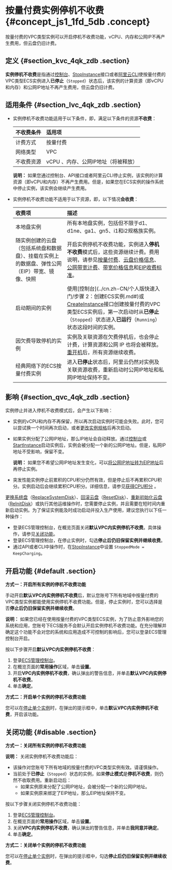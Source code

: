 # 按量付费实例停机不收费 {#concept_js1_1fd_5db .concept}

按量付费的VPC类型实例可以开启停机不收费功能，vCPU、内存和公网IP不再产生费用，但云盘仍旧计费。

## 定义 {#section_kvc_4qk_zdb .section}

**实例停机不收费**是指通过[控制台](../cn.zh-CN/实例/管理实例/启动和停止实例.md#)、[StopInstance](../cn.zh-CN/API参考/实例/StopInstance.md#)接口或者[阿里云CLI](https://help.aliyun.com/product/29991.html)使按量付费的VPC类型ECS实例进入**已停止**（`Stopped`）状态后，该实例的计算资源（即vCPU和内存）和公网IP地址不再产生费用，但云盘仍旧计费。

## 适用条件 {#section_lvc_4qk_zdb .section}

-   实例停机不收费功能适用于以下条件，即，满足以下条件的资源**不收费**：

    |不收费条件|适用项|
    |:----|:--|
    |计费方式|按量付费|
    |网络类型|VPC|
    |不收费资源|vCPU 、内存、公网IP地址（将被释放）|

    **说明：** 如果您通过控制台、API接口或者阿里云CLI停止实例，该实例的计算资源（即vCPU和内存）不再产生费用。但是，如果您在ECS实例的操作系统中停止实例，该实例会继续产生费用。

-   实例停机不收费功能不适用于以下资源，即，以下情况**会收费**：

    |收费项|描述|
    |:--|:-|
    |本地盘实例|所有本地盘实例，包括但不限于d1、d1ne、ga1、gn5、i1和i2规格族实例。|
    |随实例创建的云盘（包括系统盘和数据盘）、挂载在实例上的数据盘、弹性公网（EIP）带宽、镜像、快照|开启实例停机不收费功能，实例进入**停机不收费**模式后，这些资源继续计费。费用说明，请参见[按量付费](cn.zh-CN/产品定价/按量付费.md#)、[云盘价格信息](https://www.aliyun.com/price/detail/ecsnew)、[公网带宽计费](cn.zh-CN/产品定价/公网带宽计费.md#)、[带宽价格信息](https://www.aliyun.com/price/detail/ecsnew)和[EIP收费标准](../../../../../cn.zh-CN/产品定价/按量付费.md#)。|
    |启动期间的实例|使用[控制台](../cn.zh-CN/个人版快速入门/步骤 2：创建ECS实例.md#)或[CreateInstance](../cn.zh-CN/API参考/实例/CreateInstance.md#)接口创建按量付费的VPC类型ECS实例后，第一次启动时从**已停止**（`Stopped`）状态进入**已运行**（`Running`）状态这段时间的实例。|
    |因欠费导致停机的实例|实例及关联资源在欠费停机后，也会停止计费，计算资源和公网 IP 也将会被释放。[重开机](../cn.zh-CN/实例/管理实例/重开机实例.md#)后，所有资源继续收费。|
    |经典网络下的ECS按量付费实例|进入**已停止**状态后，阿里云仍然对实例及关联资源收费，重新启动时公网IP地址和私网IP地址保持不变。|


## 影响 {#section_qvc_4qk_zdb .section}

实例停止并进入停机不收费模式后，会产生以下影响：

-   实例的vCPU和内存不再保留，所以再次启动实例时可能会失败。此时，您可以尝试换一个时间再次启动，或者[更改实例规格](../cn.zh-CN/实例/升降配实例/升降配按量付费实例/按量付费实例变更实例规格.md#)后再次启动。
-   如果实例分配了公网IP地址，那么IP地址会自动释放。通过[控制台](../cn.zh-CN/实例/管理实例/启动和停止实例.md#)或[StartInstance](../cn.zh-CN/API参考/实例/StartInstance.md#)启动实例后，实例会被分配一个新的公网IP地址。但是，私网IP地址不受影响，保留不变。

    **说明：** 如果您不希望公网IP地址发生变化，可以[将公网IP地址转为EIP地址](../cn.zh-CN/网络/修改IPv4地址/公网IP转换为弹性公网IP.md#)后再停止实例。

-   突发性能实例停止前累积的CPU积分仍然有效，但是停止后不再累积CPU积分。实例启动后会继续累积CPU积分。详细信息，请参见[获得CPU积分](../cn.zh-CN/实例/选择实例规格/突发型/什么是突发性能实例.md#section_h4n_jgr_6b4) 。

[更换系统盘](../cn.zh-CN/块存储/云盘/更换系统盘/更换系统盘（公共镜像）.md#)（[ReplaceSystemDisk](../cn.zh-CN/API参考/磁盘/ReplaceSystemDisk.md#)）、[回滚云盘](../cn.zh-CN/块存储/云盘/回滚云盘.md#)（[ResetDisk](../cn.zh-CN/API参考/磁盘/ResetDisk.md#)）、[重新初始化云盘](../cn.zh-CN/块存储/云盘/重新初始化云盘.md#)（[ReInitDisk](../cn.zh-CN/API参考/磁盘/ReInitDisk.md#)）或执行其他运维操作时，您需要停止实例，并且需要在短时间内重新启动实例。为了保证实例能及时成功启动并投入生产使用，建议您执行以下任一种操作：

-   登录ECS管理控制台，在概览页面关闭**默认VPC内实例停机不收费**。具体操作，请参见[关闭功能](#)。
-   登录ECS管理控制台，在停止实例时，勾选**停止后仍旧保留实例并继续收费**。
-   通过API或者CLI中操作时，在[StopInstance](../cn.zh-CN/API参考/实例/StopInstance.md#)中设置 `StoppedMode = KeepCharging`。

## 开启功能 {#default .section}

 **方式一：开启所有实例的停机不收费功能** 

手动开启**默认VPC内实例停机不收费**后，默认您账号下所有地域中按量付费的VPC类型实例都能使用实例停机不收费功能。但是，停止实例时，您可以选择是否**停止后仍旧保留实例并继续收费**。

**说明：** 如果您已经在使用按量付费的VPC类型ECS实例，为了防止意外影响您的系统和应用，您账号下ECS服务不会默认开启实例停机不收费功能。在充分理解并确定这个功能不会对您的系统和应用造成不可控制的影响后，您可以登录ECS管理控制台开启。

按以下步骤开启**默认VPC内实例停机不收费**：

1.  登录[ECS管理控制台](https://ecs.console.aliyun.com)。
2.  在概览页面的**常用操作**区域，单击**设置**。
3.  开启**VPC内实例停机不收费**，确认弹出的警告信息，并单击**默认VPC内实例停机不收费**。
4.  单击**确定**。

 **方式二：开启单个实例的停机不收费功能** 

您可以在[停止单个实例](../cn.zh-CN/实例/管理实例/启动和停止实例.md#)时，在弹出的提示框中，单击**默认VPC内实例停机不收费**，开启该功能。

## 关闭功能 {#disable .section}

 **方式一：关闭所有实例的停机不收费功能** 

**说明：** 关闭实例停机不收费功能后：

-   该操作对您账号下所有地域的按量付费的VPC类型实例有效。请谨慎操作。
-   当前处于**已停止**（`Stopped`）状态的实例，如果**停止模式**是**停机不收费**，则仍然不收取费用。重新启动后：
    -   如果实例原来分配了公网IP地址，会被分配一个新的公网IP地址。
    -   如果实例原来绑定了EIP地址，那么EIP地址保持不变。

按以下步骤关闭实例停机不收费功能：

1.  登录[ECS管理控制台](https://ecs.console.aliyun.com)。
2.  在概览页面的**常用操作**区域，单击**设置**。
3.  关闭**VPC内实例停机不收费**，确认弹出的警告信息，并单击**我同意并确定**。
4.  单击**确定**。

 **方式二：关闭单个实例的停机不收费功能** 

您可以在[停止单个实例](../cn.zh-CN/实例/管理实例/启动和停止实例.md#)时，在弹出的提示框中，勾选**停止后仍旧保留实例并继续收费**。

